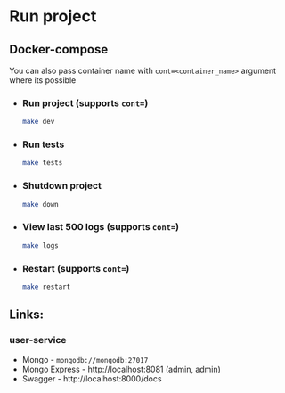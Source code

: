 # Run project
## Docker-compose
You can also pass container name with `cont=<container_name>` argument where its possible
- ### Run project (supports `cont=`)
    ```bash
    make dev
    ```
- ### Run tests
    ```bash
    make tests
    ```
- ### Shutdown project
    ```bash
    make down
    ```
- ### View last 500 logs (supports `cont=`)
    ```bash
    make logs
    ```
- ### Restart (supports `cont=`)
    ```bash
    make restart
    ```
## Links:
### user-service
- Mongo - `mongodb://mongodb:27017`
- Mongo Express - http://localhost:8081 (admin, admin)
- Swagger - http://localhost:8000/docs
